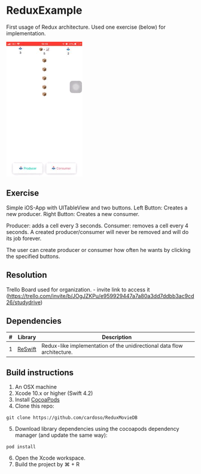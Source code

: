 # ReduxExample

First usage of Redux architecture. Used one exercise (below) for implementation.

![](VisualStateChanges.gif)

## Exercise

Simple iOS-App with UITableView and two buttons.
Left Button: Creates a new producer.
Right Button: Creates a new consumer.

Producer: adds a cell every 3 seconds.
Consumer: removes a cell every 4 seconds.
A created producer/consumer will never be removed and will do its job forever.

The user can create producer or consumer how often he wants by clicking the specified buttons.

## Resolution

Trello Board used for organization. - invite link to access it (https://trello.com/invite/b/JOgJZKPu/e959929447a7a80a3dd7ddbb3ac9cd26/studydrive)

## Dependencies
|#|Library|Description|
|-|-|-|
|1|[ReSwift](https://github.com/ReSwift/ReSwift)|Redux-like implementation of the unidirectional data flow architecture.|

## Build instructions

1. An OSX machine
2. Xcode 10.x or higher (Swift 4.2)
3. Install [CocoaPods](https://cocoapods.org/) 
4. Clone this repo:
```
git clone https://github.com/cardoso/ReduxMovieDB
```
5. Download library dependencies using the cocoapods dependency manager (and update the same way):
```
pod install
```
6. Open the Xcode workspace.
7. Build the project by ⌘ + R
